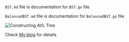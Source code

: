 `BST.md` file is documentation for `BST.go` file

`BalancedBST.md` file is documentation for `BalancedBST.go` file

![Constructing AVL Tree](image/avlTree.gif)

Check [My blog](https://tracey7d4.github.io/) for details